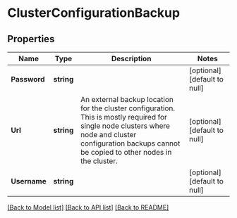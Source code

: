 # ClusterConfigurationBackup

## Properties
Name | Type | Description | Notes
------------ | ------------- | ------------- | -------------
**Password** | **string** |  | [optional] [default to null]
**Url** | **string** | An external backup location for the cluster configuration. This is mostly required for single node clusters where node and cluster configuration backups cannot be copied to other nodes in the cluster. | [optional] [default to null]
**Username** | **string** |  | [optional] [default to null]

[[Back to Model list]](../README.md#documentation-for-models) [[Back to API list]](../README.md#documentation-for-api-endpoints) [[Back to README]](../README.md)


